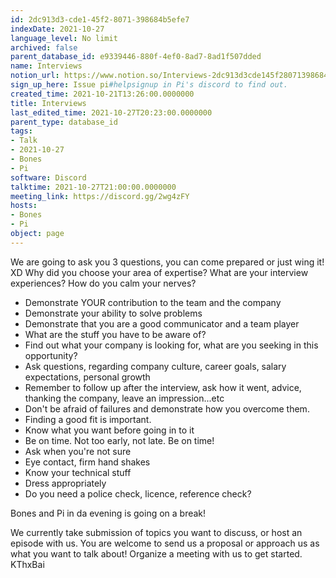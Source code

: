 ```yaml
---
id: 2dc913d3-cde1-45f2-8071-398684b5efe7
indexDate: 2021-10-27
language_level: No limit
archived: false
parent_database_id: e9339446-880f-4ef0-8ad7-8ad1f507dded
name: Interviews
notion_url: https://www.notion.so/Interviews-2dc913d3cde145f28071398684b5efe7
sign_up_here: Issue pi#helpsignup in Pi's discord to find out.
created_time: 2021-10-21T13:26:00.0000000
title: Interviews
last_edited_time: 2021-10-27T20:23:00.0000000
parent_type: database_id
tags:
- Talk
- 2021-10-27
- Bones
- Pi
software: Discord
talktime: 2021-10-27T21:00:00.0000000
meeting_link: https://discord.gg/2wg4zFY
hosts:
- Bones
- Pi
object: page
---
```


We are going to ask you 3 questions, you can come prepared or just wing it! XD
Why did you choose your area of expertise?
What are your interview experiences?
How do you calm your nerves?

   - Demonstrate YOUR contribution to the team and the company
   - Demonstrate your ability to solve problems
   - Demonstrate that you are a good communicator and a team player
   - What are the stuff you have to be aware of?
   - Find out what your company is looking for, what are you seeking in this opportunity?
   - Ask questions, regarding company culture, career goals, salary expectations, personal growth
   - Remember to follow up after the interview, ask how it went, advice, thanking the company, leave an impression...etc
   - Don't be afraid of failures and demonstrate how you overcome them.
   - Finding a good fit is important.
   - Know what you want before going in to it
   - Be on time. Not too early, not late. Be on time!
   - Ask when you're not sure
   - Eye contact, firm hand shakes
   - Know your technical stuff
   - Dress appropriately
   - Do you need a police check, licence, reference check?

Bones and Pi in da evening is going on a break! 

We currently take submission of topics you want to discuss, or host an episode with us.  You are welcome to send us a proposal or approach us as what you want to talk about!  Organize a meeting with us to get started.  KThxBai







